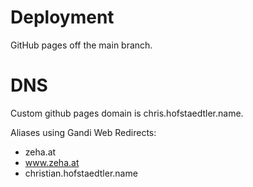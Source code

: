 Deployment
==========

GitHub pages off the main branch.

DNS
===

Custom github pages domain is chris.hofstaedtler.name.

Aliases using Gandi Web Redirects:
* zeha.at
* www.zeha.at
* christian.hofstaedtler.name
